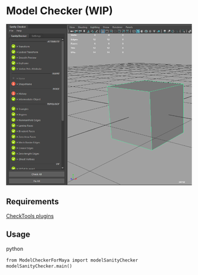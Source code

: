 # Model Checker (WIP)

![img](./images/ui.png)

## Requirements

[CheckTools plugins](https://github.com/minoue/CheckTools)

## Usage

python
```
from ModelCheckerForMaya import modelSanityChecker
modelSanityChecker.main()
```

